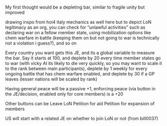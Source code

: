 My first thought would be a depleting bar, similar to fragile unity but improved

drawing inspo from hoi4 italy mechanics as well here but to depict LoN legitimacy as an org, you can check for “unlawful activities” such as declaring war on a fellow member state, using mobilization options like chem warfare in battle (keeping them on but not going to war is technically not a violation i guess?), and so on

Every country you want gets this JE, and its a global variable to measure the bar. Say it starts at 100, and deplete by 20 every time member states go to war (with vicky AI its likely to die very quickly, so you may want to scale it to the rank between main participants), deplete by 1 weekly for every ongoing battle that has chem warfare enabled, and deplete by 30 if a GP leaves (lesser nations will be scaled by rank)

Having general peace will be a passive +1, enforcing peace (via button in the JE/decision, enabled only for core members) is a +20

Other buttons can be Leave LoN
Petition for aid
Petition for expansion of members

US will start with a related JE on whether to join LoN or not
(from bill0037)